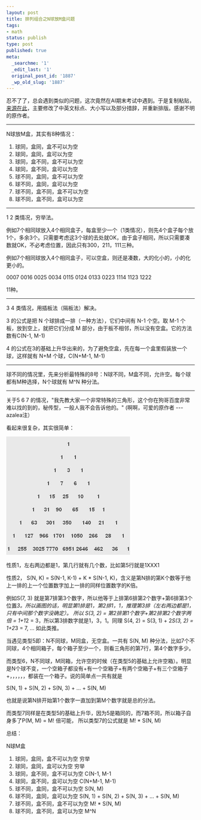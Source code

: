 ```yaml
---
layout: post
title: 排列组合之N球放M盒问题
tags:
- math
status: publish
type: post
published: true
meta:
  _searchme: '1'
  _edit_last: '1'
  original_post_id: '1887'
  _wp_old_slug: '1887'
---
```

忍不了了，总会遇到类似的问题，这次竟然在AI期末考试中遇到。于是复制粘贴，<a href="http://hi.baidu.com/pp_5/blog/item/73798043ec77781f72f05d51.html/cmtid/6aff22f08c5c85a1a50f523d" target="_blank">来源在此</a>，主要修改了中英文标点、大小写以及部分措辞，并重新排版。感谢不明的原作者。

----------------------------------------------------------------------------------------------------------

N球放M盒，其实有8种情况：

1. 球同，盒同，盒不可以为空
2. 球同，盒同，盒可以为空
3. 球同，盒不同，盒不可以为空
4. 球同，盒不同，盒可以为空
5. 球不同，盒同，盒不可以为空
6. 球不同，盒同，盒可以为空
7. 球不同，盒不同，盒不可以为空
8. 球不同，盒不同，盒可以为空

<!--more-->

----------------------------------------------------------------------------------------------------------

1 2 类情况，穷举法。

例如7个相同球放入4个相同盒子，每盒至少一个（1类情况），则先4个盒子每个放1个，多余3个。只需要考虑这3个球的去处就OK，由于盒子相同，所以只需要凑数就OK，不必考虑位置，因此只有300，211，111三种。

例如7个相同球放入4个相同盒子，可以空盒，则还是凑数，大的化小的，小的化更小的。

0007
0016
0025
0034
0115
0124
0133
0223
1114
1123
1222

11种。

----------------------------------------------------------------------------------------------------------

3 4 类情况，用插板法（隔板法）解决。

3 的公式是把 N 个球排成一排（一种方法），它们中间有 N-1 个空。取 M-1 个板，放到空上，就把它们分成 M 部分，由于板不相邻，所以没有空盒。它的方法数有C(N-1, M-1)

4 的公式在3的基础上升华出来的，为了避免空盒，先在每一个盒里假装放一个球，这样就有 N+M 个球，C(N+M-1, M-1)

--------------------------------------------------------------------------------------------------------

球不同的情况里，先来分析最特殊的8号：N球不同，M盒不同，允许空。每个球都有M种选择，N个球就有 M^N 种分法。

--------------------------------------------------------------------------------------------------------

关于5 6 7 的情况，"我先教大家一个非常特殊的三角形，这个你在狗哥百度非常难以找的到的，秘传型，一般人我不会告诉他的。" (啊啊，可爱的原作者 ---azalea注）

看起来很复杂，其实很简单：


![](/images/2011/12/triangle.jpg)

性质1，左右两边都是1，第几行就有几个数，比如第5行就是1XXX1

性质2， S(N, K) = S(N-1, K-1) + K * S(N-1, K)，含义是第N排的第K个数等于他上一排的上一个位置数字加上一排的同样位置数字的K倍。

例如S(7, 3) 就是第7排第3个数字，所以他等于上排第6排第2个数字+第6排第3个位置*3。所以画图的话，明显第1排是1，第2排1，1，推理第3排（左右两边都是1，只有中间那个数字没确定）。 所以 S(3, 2) = 第2排第1个数字+第2排第2个数字两倍 = 1+1*2 = 3，所以第3排数字就是1，3，1。同理 S(4, 2) = S(3, 1) + 2*S(3, 2) = 1+2*3 = 7, ... 如此类推。

当遇见类型5即：N不同球，M同盒，无空盒。一共有 S(N, M) 种分法，比如7个不同球，4个相同箱子，每个箱子至少一个，则看三角形的第7行，第4个数字多少。

而类型6，N不同球，M同箱，允许空的时候（在类型5的基础上允许空箱）。明显是N个球不变，一个空箱子都没有+有一个空箱子+有两个空箱子+有三个空箱子+，，，，，，都装在一个箱子。说的简单点一共有就是

S(N, 1) + S(N, 2) + S(N, 3) + ... + S(N, M)

也就是说第N排开始第1个数字一直加到第M个数字就是总的分法。

而类型7同样是在类型5的基础上升华，因为5是箱同的，而7箱不同，所以箱子自身多了P(M, M) = M! 倍可能， 所以类型7的公式就是 M! * S(N, M)

总结：

N球M盒

1. 球同，盒同，盒不可以为空     穷举
2. 球同，盒同，盒可以为空     穷举
3. 球同，盒不同，盒不可以为空    C(N-1, M-1
4. 球同，盒不同，盒可以为空    C(N+M-1, M-1)
5. 球不同，盒同，盒不可以为空    S(N, M)
6. 球不同，盒同，盒可以为空     S(N, 1) + S(N, 2) + S(N, 3) + ... + S(N, M)
7. 球不同，盒不同，盒不可以为空    M! * S(N, M)
8. 球不同，盒不同，盒可以为空    M^N
